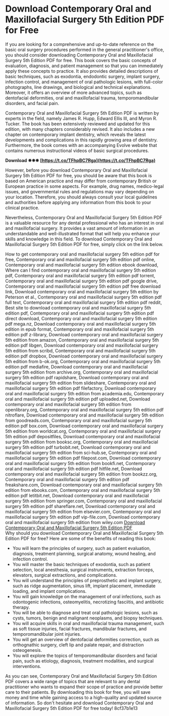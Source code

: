 # Download Contemporary Oral and Maxillofacial Surgery 5th Edition PDF for Free
 
If you are looking for a comprehensive and up-to-date reference on the basic oral surgery procedures performed in the general practitioner's office, you should consider downloading Contemporary Oral and Maxillofacial Surgery 5th Edition PDF for free. This book covers the basic concepts of evaluation, diagnosis, and patient management so that you can immediately apply these concepts to practice. It also provides detailed descriptions of basic techniques, such as exodontia, endodontic surgery, implant surgery, infection control, and management of oral pathologic lesions, with full-color photographs, line drawings, and biological and technical explanations. Moreover, it offers an overview of more advanced topics, such as dentofacial deformities, oral and maxillofacial trauma, temporomandibular disorders, and facial pain.
 
Contemporary Oral and Maxillofacial Surgery 5th Edition PDF is written by experts in the field, namely James R. Hupp, Edward Ellis III, and Myron R. Tucker. The book has been extensively reviewed and updated for this edition, with many chapters considerably revised. It also includes a new chapter on contemporary implant dentistry, which reveals the latest developments and complications in this rapidly growing area of dentistry. Furthermore, the book comes with an accompanying Evolve website that contains numerous instructional videos of basic surgical procedures.
 
**Download ✵✵✵ [https://t.co/TFhpBC7Rga](https://t.co/TFhpBC7Rga)**


 
However, before you download Contemporary Oral and Maxillofacial Surgery 5th Edition PDF for free, you should be aware that this book is based on American practice and may differ from contemporary British or European practice in some aspects. For example, drug names, medico-legal issues, and governmental rules and regulations may vary depending on your location. Therefore, you should always consult your local guidelines and authorities before applying any information from this book to your clinical practice.
 
Nevertheless, Contemporary Oral and Maxillofacial Surgery 5th Edition PDF is a valuable resource for any dental professional who has an interest in oral and maxillofacial surgery. It provides a vast amount of information in an understandable and well-illustrated format that will help you enhance your skills and knowledge in this field. To download Contemporary Oral and Maxillofacial Surgery 5th Edition PDF for free, simply click on the link below.
 
How to get contemporary oral and maxillofacial surgery 5th edition pdf for free,  Contemporary oral and maxillofacial surgery 5th edition pdf online,  Contemporary oral and maxillofacial surgery 5th edition ebook download,  Where can I find contemporary oral and maxillofacial surgery 5th edition pdf,  Contemporary oral and maxillofacial surgery 5th edition pdf torrent,  Contemporary oral and maxillofacial surgery 5th edition pdf google drive,  Contemporary oral and maxillofacial surgery 5th edition pdf free download link,  Download contemporary oral and maxillofacial surgery 5th edition by Peterson et al.,  Contemporary oral and maxillofacial surgery 5th edition pdf full text,  Contemporary oral and maxillofacial surgery 5th edition pdf reddit,  Best site to download contemporary oral and maxillofacial surgery 5th edition pdf,  Contemporary oral and maxillofacial surgery 5th edition pdf direct download,  Contemporary oral and maxillofacial surgery 5th edition pdf mega.nz,  Download contemporary oral and maxillofacial surgery 5th edition in epub format,  Contemporary oral and maxillofacial surgery 5th edition pdf z-library,  Download contemporary oral and maxillofacial surgery 5th edition from amazon,  Contemporary oral and maxillofacial surgery 5th edition pdf libgen,  Download contemporary oral and maxillofacial surgery 5th edition from scribd,  Contemporary oral and maxillofacial surgery 5th edition pdf dropbox,  Download contemporary oral and maxillofacial surgery 5th edition from b-ok.org,  Contemporary oral and maxillofacial surgery 5th edition pdf mediafire,  Download contemporary oral and maxillofacial surgery 5th edition from archive.org,  Contemporary oral and maxillofacial surgery 5th edition pdf rapidshare,  Download contemporary oral and maxillofacial surgery 5th edition from slideshare,  Contemporary oral and maxillofacial surgery 5th edition pdf filefactory,  Download contemporary oral and maxillofacial surgery 5th edition from academia.edu,  Contemporary oral and maxillofacial surgery 5th edition pdf uploaded.net,  Download contemporary oral and maxillofacial surgery 5th edition from openlibrary.org,  Contemporary oral and maxillofacial surgery 5th edition pdf nitroflare,  Download contemporary oral and maxillofacial surgery 5th edition from goodreads.com,  Contemporary oral and maxillofacial surgery 5th edition pdf box.com,  Download contemporary oral and maxillofacial surgery 5th edition from worldcat.org,  Contemporary oral and maxillofacial surgery 5th edition pdf depositfiles,  Download contemporary oral and maxillofacial surgery 5th edition from booksc.org,  Contemporary oral and maxillofacial surgery 5th edition pdf turbobit.net,  Download contemporary oral and maxillofacial surgery 5th edition from sci-hub.se,  Contemporary oral and maxillofacial surgery 5th edition pdf filepost.com,  Download contemporary oral and maxillofacial surgery 5th edition from bookfi.net,  Contemporary oral and maxillofacial surgery 5th edition pdf hitfile.net,  Download contemporary oral and maxillofacial surgery 5th edition from bookzz.org,  Contemporary oral and maxillofacial surgery 5th edition pdf freakshare.com,  Download contemporary oral and maxillofacial surgery 5th edition from ebooks.com,  Contemporary oral and maxillofacial surgery 5th edition pdf letitbit.net,  Download contemporary oral and maxillofacial surgery 5th edition from springer.com,  Contemporary oral and maxillofacial surgery 5th edition pdf shareflare.net,  Download contemporary oral and maxillofacial surgery 5th edition from elsevier.com,  Contemporary oral and maxillofacial surgery 5th edition pdf vip-file.com,  Download contemporary oral and maxillofacial surgery 5th edition from wiley.com
 [Download Contemporary Oral and Maxillofacial Surgery 5th Edition PDF](https://www.semanticscholar.org/paper/Contemporary-oral-and-maxillofacial-surgery%2C-5th-Richardson/59c208e94bc39fb3cee9c6d156f089f92d7db583)  
Why should you download Contemporary Oral and Maxillofacial Surgery 5th Edition PDF for free? Here are some of the benefits of reading this book:
 
- You will learn the principles of surgery, such as patient evaluation, diagnosis, treatment planning, surgical anatomy, wound healing, and infection control.
- You will master the basic techniques of exodontia, such as patient selection, local anesthesia, surgical instruments, extraction forceps, elevators, surgical extractions, and complications.
- You will understand the principles of preprosthetic and implant surgery, such as ridge augmentation, sinus lift, implant placement, immediate loading, and implant complications.
- You will gain knowledge on the management of oral infections, such as odontogenic infections, osteomyelitis, necrotizing fasciitis, and antibiotic therapy.
- You will be able to diagnose and treat oral pathologic lesions, such as cysts, tumors, benign and malignant neoplasms, and biopsy techniques.
- You will acquire skills in oral and maxillofacial trauma management, such as soft tissue injuries, facial fractures, mandibular fractures, and temporomandibular joint injuries.
- You will get an overview of dentofacial deformities correction, such as orthognathic surgery, cleft lip and palate repair, and distraction osteogenesis.
- You will explore the topics of temporomandibular disorders and facial pain, such as etiology, diagnosis, treatment modalities, and surgical interventions.

As you can see, Contemporary Oral and Maxillofacial Surgery 5th Edition PDF covers a wide range of topics that are relevant to any dental practitioner who wants to expand their scope of practice and provide better care to their patients. By downloading this book for free, you will save money and time while gaining access to a high-quality and updated source of information. So don't hesitate and download Contemporary Oral and Maxillofacial Surgery 5th Edition PDF for free today!
 8cf37b1e13
 
